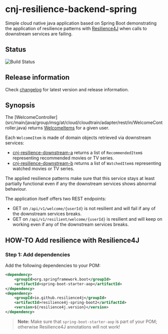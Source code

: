 # cnj-resilience-backend-spring

Simple cloud native java application based on Spring Boot demonstrating the application of resilience patterns 
with [Resilience4J](https://resilience4j.readme.io/docs/getting-started-3) when calls to downstream services are failing.

## Status

![Build Status](https://codebuild.eu-west-1.amazonaws.com/badges?uuid=eyJlbmNyeXB0ZWREYXRhIjoiQ2lMZzN5RFI3UzY4aENlZERzSnQ5UXdHazRpSkkxTmhFdXdQVHI5VWhydHhaL3d5ZTgyV2ZqWG5oLzJXNXd0SmNBc3NHT0x2SGc0eDVJZGZiL1I1dVR3PSIsIml2UGFyYW1ldGVyU3BlYyI6ImY3ektub2haOGh3NC81SjIiLCJtYXRlcmlhbFNldFNlcmlhbCI6MX0%3D&branch=main)

## Release information

Check [changelog](changelog.md) for latest version and release information.

## Synopsis

The [WelcomeController] (src/main/java/group/msg/at/cloud/cloudtrain/adapter/rest/in/WelcomeController.java) returns
[WelcomeItems](src/main/java/group/msg/at/cloud/cloudtrain/core/entity/WelcomeItems.java)
for a given user.

Each `WelcomeItem` is made of domain objects retrieved via downstream services:

* [cnj-resilience-downstream-a](https://github.com/msgoat/cnj-resilience-downstream-a/blob/main/README.md) returns a list of `RecommendedItem`s representing recommended movies or TV series.
* [cnj-resilience-downstream-b](https://github.com/msgoat/cnj-resilience-downstream-b/blob/main/README.md) returns a list of `WatchedItem`s representing watched movies or TV series.

The applied resilience patterns make sure that this service stays at least partially functional even 
if any the downstream services shows abnormal behaviour.

The application itself offers two REST endpoints:

* GET on `/api/v1/welcome/{userId}` is not resilient and will fail if any of the downstream services breaks.
* GET on `/api/v1/resilient/welcome/{userId}` is resilient and will keep on working even if any of the downstream services breaks.

## HOW-TO Add resilience with Resilience4J

### Step 1: Add dependencies

Add the following dependencies to your POM:

````xml
<dependency>
    <groupId>org.springframework.boot</groupId>
    <artifactId>spring-boot-starter-aop</artifactId>
</dependency>
<dependency>
    <groupId>io.github.resilience4j</groupId>
    <artifactId>resilience4j-spring-boot2</artifactId>
    <version>${resilience4j.version}</version>
</dependency>
````

> __Note:__ Make sure that `spring-boot-starter-aop` is part of your POM; otherwise Resilience4J annotations will not work!
